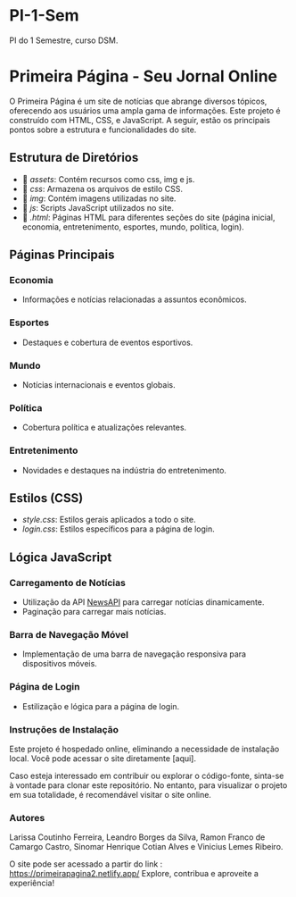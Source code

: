 # PI-1-Sem
PI do 1 Semestre, curso DSM.

# Primeira Página - Seu Jornal Online 

O Primeira Página é um site de notícias que abrange diversos tópicos, oferecendo aos usuários uma ampla gama de informações. Este projeto é construído com HTML, CSS, e JavaScript. A seguir, estão os principais pontos sobre a estrutura e funcionalidades do site. 

## Estrutura de Diretórios 

- 📁 *assets*: Contém recursos como css, img e js.
- 📁 *css*: Armazena os arquivos de estilo CSS.
- 📁 *img*: Contém imagens utilizadas no site.
- 📁 *js*: Scripts JavaScript utilizados no site.
- 📁 *.html*: Páginas HTML para diferentes seções do site (página inicial, economia, entretenimento, esportes, mundo, política, login). 

## Páginas Principais 

### Economia
- Informações e notícias relacionadas a assuntos econômicos. 

### Esportes
- Destaques e cobertura de eventos esportivos. 

### Mundo
- Notícias internacionais e eventos globais. 

### Política
- Cobertura política e atualizações relevantes. 

### Entretenimento
- Novidades e destaques na indústria do entretenimento. 

## Estilos (CSS) 

- *style.css*: Estilos gerais aplicados a todo o site.
- *login.css*: Estilos específicos para a página de login. 

## Lógica JavaScript 

### Carregamento de Notícias
- Utilização da API [NewsAPI](https://newsapi.org/) para carregar notícias dinamicamente.
- Paginação para carregar mais notícias. 

### Barra de Navegação Móvel
- Implementação de uma barra de navegação responsiva para dispositivos móveis. 

### Página de Login
- Estilização e lógica para a página de login.


### Instruções de Instalação 

Este projeto é hospedado online, eliminando a necessidade de instalação local. Você pode acessar o site diretamente [aqui]. 

Caso esteja interessado em contribuir ou explorar o código-fonte, sinta-se à vontade para clonar este repositório. No entanto, para visualizar o projeto em sua totalidade, é recomendável visitar o site online.


### Autores
Larissa Coutinho Ferreira, Leandro Borges da Silva, Ramon Franco de Camargo Castro, Sinomar Henrique Cotian Alves e Vinicius Lemes Ribeiro.

O site pode ser acessado a partir do link : https://primeirapagina2.netlify.app/
Explore, contribua e aproveite a experiência!
